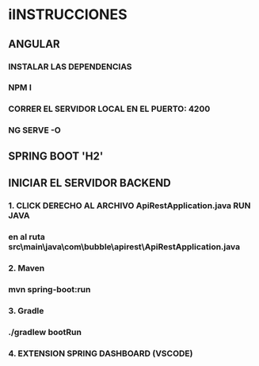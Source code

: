 # iINSTRUCCIONES

## ANGULAR
### INSTALAR LAS DEPENDENCIAS
### NPM I 
### CORRER EL SERVIDOR LOCAL EN EL PUERTO: 4200
### NG SERVE -O


##   SPRING BOOT 'H2'
##   INICIAR EL SERVIDOR BACKEND
### 1. CLICK DERECHO AL ARCHIVO ApiRestApplication.java RUN JAVA
###    en al ruta  src\main\java\com\bubble\apirest\ApiRestApplication.java
### 2. Maven
###    mvn spring-boot:run
### 3. Gradle
###    ./gradlew bootRun
### 4. EXTENSION SPRING DASHBOARD (VSCODE)
